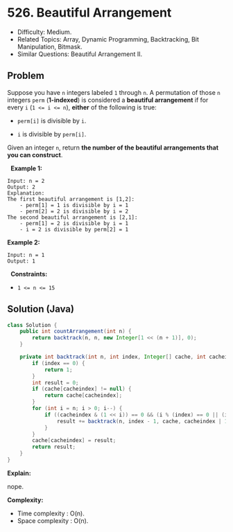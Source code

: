 # 526. Beautiful Arrangement

- Difficulty: Medium.
- Related Topics: Array, Dynamic Programming, Backtracking, Bit Manipulation, Bitmask.
- Similar Questions: Beautiful Arrangement II.

## Problem

Suppose you have ```n``` integers labeled ```1``` through ```n```. A permutation of those ```n``` integers ```perm``` (**1-indexed**) is considered a **beautiful arrangement** if for every ```i``` (```1 <= i <= n```), **either** of the following is true:


	
- ```perm[i]``` is divisible by ```i```.
	
- ```i``` is divisible by ```perm[i]```.


Given an integer ```n```, return **the **number** of the **beautiful arrangements** that you can construct**.

 
**Example 1:**

```
Input: n = 2
Output: 2
Explanation: 
The first beautiful arrangement is [1,2]:
    - perm[1] = 1 is divisible by i = 1
    - perm[2] = 2 is divisible by i = 2
The second beautiful arrangement is [2,1]:
    - perm[1] = 2 is divisible by i = 1
    - i = 2 is divisible by perm[2] = 1
```

**Example 2:**

```
Input: n = 1
Output: 1
```

 
**Constraints:**


	
- ```1 <= n <= 15```



## Solution (Java)

```java
class Solution {
    public int countArrangement(int n) {
        return backtrack(n, n, new Integer[1 << (n + 1)], 0);
    }

    private int backtrack(int n, int index, Integer[] cache, int cacheindex) {
        if (index == 0) {
            return 1;
        }
        int result = 0;
        if (cache[cacheindex] != null) {
            return cache[cacheindex];
        }
        for (int i = n; i > 0; i--) {
            if ((cacheindex & (1 << i)) == 0 && (i % (index) == 0 || (index) % i == 0)) {
                result += backtrack(n, index - 1, cache, cacheindex | 1 << i);
            }
        }
        cache[cacheindex] = result;
        return result;
    }
}
```

**Explain:**

nope.

**Complexity:**

* Time complexity : O(n).
* Space complexity : O(n).
